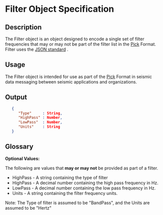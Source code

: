 # Filter Object Specification

## Description

The Filter object is an object designed to encode a single set of filter
frequencies that may or may not be part of the filter list in the [Pick](Pick.md)
Format. Filter uses the [JSON standard](http://www.json.org) .

## Usage
The Filter object is intended for use as part of the [Pick](Pick.md) Format
in seismic data messaging between seismic applications and organizations.

## Output
```json
   {
      "Type"     : String,
      "HighPass" : Number,
      "LowPass"  : Number,
      "Units"    : String
   }
```
## Glossary

**Optional Values:**

The following are values that **may or may not** be provided as part of a filter.

* HighPass - A string containing the type of filter
* HighPass - A decimal number containing the high pass frequency in Hz.
* LowPass - A decimal number containing the low pass frequency in Hz.
* Units - A string containing the filter frequency units.

Note: The Type of filter is assumed to be "BandPass", and the Units are assumed
to be "Hertz"
